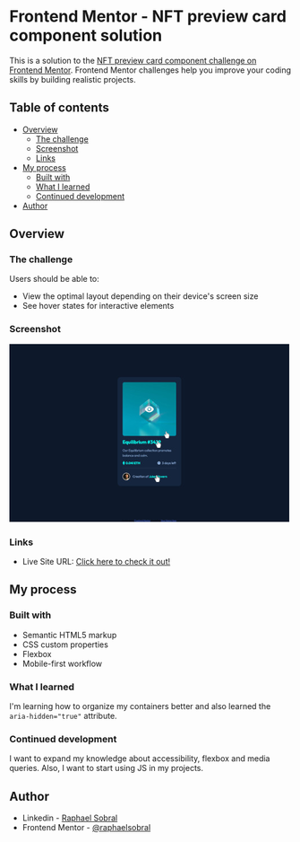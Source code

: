 # Frontend Mentor - NFT preview card component solution

This is a solution to the [NFT preview card component challenge on Frontend Mentor](https://www.frontendmentor.io/challenges/nft-preview-card-component-SbdUL_w0U). Frontend Mentor challenges help you improve your coding skills by building realistic projects. 

## Table of contents

- [Overview](#overview)
  - [The challenge](#the-challenge)
  - [Screenshot](#screenshot)
  - [Links](#links)
- [My process](#my-process)
  - [Built with](#built-with)
  - [What I learned](#what-i-learned)
  - [Continued development](#continued-development)
- [Author](#author)
## Overview

### The challenge

Users should be able to:

- View the optimal layout depending on their device's screen size
- See hover states for interactive elements

### Screenshot

![Desktop active state screenshot](images/scr.jpg)

### Links

- Live Site URL: [Click here to check it out!](https://raphaelsobral.github.io/studies/challenge-007/index.html)

## My process

### Built with

- Semantic HTML5 markup
- CSS custom properties
- Flexbox
- Mobile-first workflow

### What I learned

I'm learning how to organize my containers better and also learned the ``` aria-hidden="true" ``` attribute. 

### Continued development

I want to expand my knowledge about accessibility, flexbox and media queries. Also, I want to start using JS in my projects.

## Author

- Linkedin - [Raphael Sobral](https://www.linkedin.com/in/raphael-sobral-38766430b/)
- Frontend Mentor - [@raphaelsobral](https://www.frontendmentor.io/profile/raphaelsobral)

